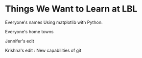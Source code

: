 Things We Want to Learn at LBL
==============================

Everyone's names
Using matplotlib with Python.

Everyone's home towns

Jennifer's edit

Krishna's edit : New capabilities of git

